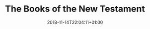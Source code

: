 ---
title: "The Books of the New Testament"
date: 2018-11-14T22:04:11+01:00
periodicTable: nt.en
---